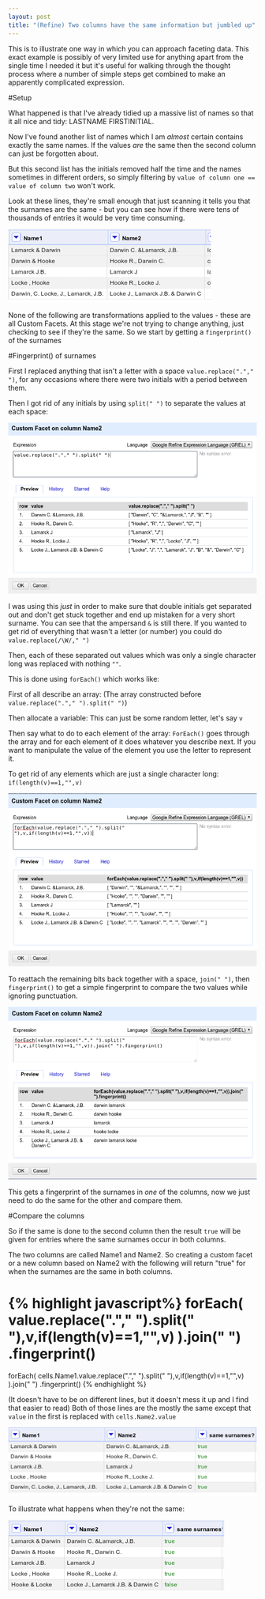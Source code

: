 ```yaml
---
layout: post
title: "(Refine) Two columns have the same information but jumbled up"
---
```


This is to illustrate one way in which you can approach faceting data.  This exact example is possibly of very limited use for anything apart from the single time I needed it but it's useful for walking through the thought process where a number of simple steps get combined to make an apparently complicated expression.

#Setup

What happened is that I've already tidied up a massive list of names so that it all nice and tidy: LASTNAME FIRSTINITIAL. 

Now I've found another list of names which I am *almost* certain contains exactly the same names. If the values *are* the same then the second column can just be forgotten about. 

But this second list has the initials removed half the time and the names sometimes in different orders, so simply filtering by `value of column one == value of column two` won't work.

Look at these lines, they're small enough that just scanning it tells you that the surnames are the same - but you can see how if there were tens of thousands of entries it would be very time consuming.

![showing the columns](/images/foreachfingerprint/Selection_004.png )



None of the following are transformations applied to the values - these are all Custom Facets. At this stage we're not trying to change anything, just checking to see if they're the same. So we start by getting a `fingerprint()` of the surnames

#Fingerprint() of surnames

First I replaced anything that isn't a letter with a space `value.replace("."," ")`, for any occasions where there were two initials with a period between them. 

Then I got rid of any initials by using `split(" ")` to separate the values at each space:

![replace periods and then split at spaces](/images/foreachfingerprint/Selection_001.png )

I was using this *just* in order to make sure that double initials get separated out and don't get stuck together and end up mistaken for a very short surname. You can see that the ampersand `&` is still there. If you wanted to get rid of everything that wasn't a letter (or number) you could do `value.replace(/\W/," ")`

Then, each of these separated out values which was only a single character long was replaced with nothing `""`.

This is done using `forEach()` which works like: 

First of all describe an array: (The array constructed before `value.replace("."," ").split(" ")`)

Then allocate a variable: This can just be some random letter, let's say `v`

Then say what to do to each element of the array: `ForEach()` goes through the array and for each element of it does whatever you describe next. If you want to manipulate the value of the element you use the letter to represent it.

To get rid of any elements which are just a single character long:  `if(length(v)==1,"",v)` 

![replace each element that's only a single character long with nothing](/images/foreachfingerprint/Selection_002.png)

To reattach the remaining bits back together with a space, `join(" ")`,  then `fingerprint()` to get a simple fingerprint to compare the two values while ignoring punctuation. 

![stick back together and get fingerprint](/images/foreachfingerprint/Selection_003.png )

This gets a fingerprint of the surnames in _one_ of the columns, now we just need to do the same for the other and compare them.

#Compare the columns

So if the same is done to the second column then the result `true` will be given for entries where the same surnames occur in both columns.

The two columns are called Name1 and Name2. So creating a custom facet or a new column based on Name2 with the following will return "true" for when the surnames are the same in both columns.

{% highlight javascript%}
forEach(
	value.replace("."," ").split(" "),v,if(length(v)==1,"",v)
	).join(" ")
	.fingerprint()
==
forEach(
	cells.Name1.value.replace("."," ").split(" "),v,if(length(v)==1,"",v)
	).join(" ")
	.fingerprint()
{% endhighlight %}

(It doesn't have to be on different lines, but it doesn't mess it up and I find that easier to read)
Both of those lines are the mostly the same except that `value` in the first is replaced with `cells.Name2.value`

![new column with true or false](/images/foreachfingerprint/Selection_005.png )

To illustrate what happens when they're not the same:

![new column with true or false with false entry](/images/foreachfingerprint/Selection_006.png )



